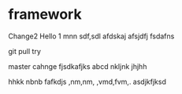 # framework
Change2
Hello
1
mnn
sdf,sdl
afdskaj
afsjdfj
fsdafns


git pull try

master cahnge
fjsdkafjks
abcd
nkljnk
jhjhh

hhkk
nbnb
fafkdjs
,nm,nm,
,vmd,fvm,.
asdjkfjksd
